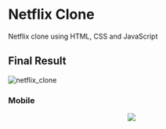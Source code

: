 # Netflix Clone
Netflix clone using HTML, CSS and JavaScript

## Final Result
![netflix_clone](https://user-images.githubusercontent.com/56271517/104933328-8dd5fb00-5987-11eb-97cd-4c9783ee8a16.png)


### Mobile
<p align="center">
  <img src="https://user-images.githubusercontent.com/56271517/104933383-99292680-5987-11eb-9e20-7754a4c84151.png">
</p>
